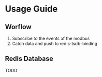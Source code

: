 # Usage Guide

## Worflow

1. Subscribe to the events of the modbus
2. Catch data and push to redis-tsdb-binding

## Redis Database

TODO
